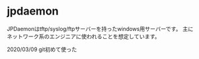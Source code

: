 # jpdaemon

JPDaemonはtftp/syslog/ftpサーバーを持ったwindows用サーバーです。
主にネットワーク系のエンジニアに使われることを想定しています。

2020/03/09 git初めて使った